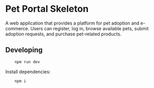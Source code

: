# Pet Portal Skeleton

A web application that provides a platform for pet adoption and e-commerce. Users can register, log in, browse available pets, submit adoption requests, and purchase pet-related products.

## Developing
```bash
	npm run dev
```
Install dependencies:
```bash
	npm i
```
